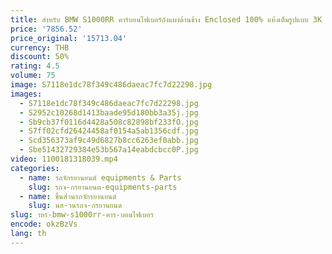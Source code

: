 ```yaml
---
title: สําหรับ BMW S1000RR คาร์บอนไฟเบอร์ถังแผงด้านข้าง Enclosed 100% แห้งเต็มรูปแบบ 3K คาร์บอนไฟเบอร์รถจักรยานยนต์ Fairings และอะไหล่ 2020 +
price: '7856.52'
price_original: '15713.04'
currency: THB
discount: 50%
rating: 4.5
volume: 75
image: S7118e1dc78f349c486daeac7fc7d22298.jpg
images:
  - S7118e1dc78f349c486daeac7fc7d22298.jpg
  - S2952c10268d1413baade95d180bb3a35j.jpg
  - Sb9cb37f0116d4428a508c82898bf233fO.jpg
  - S7ff02cfd26424458af0154a5ab1356cdf.jpg
  - Scd356373af9c49d6827b8cc6263ef0abb.jpg
  - Sbe51432729384e53b567a14eabdcbcc0P.jpg
video: 1100181318039.mp4
categories:
  - name: รถจักรยานยนต์ equipments & Parts
    slug: รถจ-กรยานยนต-equipments-parts
  - name: ชิ้นส่วนรถจักรยานยนต์
    slug: นส-วนรถจ-กรยานยนต
slug: าหร-bmw-s1000rr-คาร-บอนไฟเบอร
encode: okzBzVs
lang: th
---
```

  
